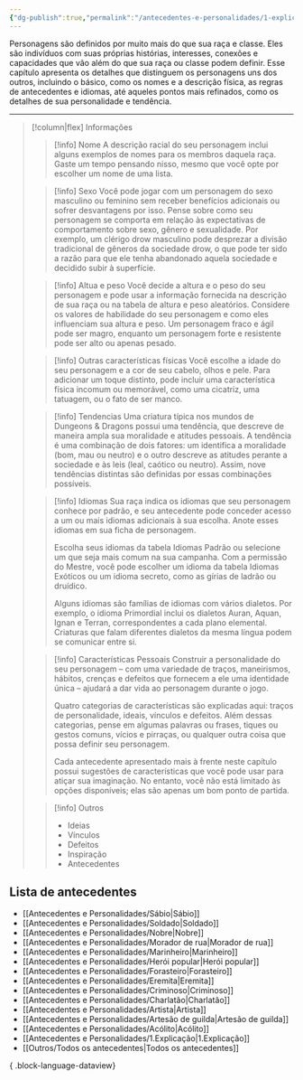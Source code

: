 ```yaml
---
{"dg-publish":true,"permalink":"/antecedentes-e-personalidades/1-explicacao/","tags":["Antecedentes"]}
---
```



Personagens são definidos por muito mais do que sua raça e classe. Eles são indivíduos com suas próprias histórias, interesses, conexões e capacidades que vão além do que sua raça ou classe podem definir. Esse capítulo apresenta os detalhes que distinguem os personagens uns dos outros, incluindo o básico, como os nomes e a descrição física, as regras de antecedentes e idiomas, até aqueles pontos mais refinados, como os detalhes de sua personalidade e tendência.

___

> [!column|flex] Informações
>> [!info] Nome
>> A descrição racial do seu personagem inclui alguns exemplos de nomes para os membros daquela raça. Gaste um tempo pensando nisso, mesmo que você opte por escolher um nome de uma lista.
>
>> [!info] Sexo
>> Você pode jogar com um personagem do sexo masculino ou feminino sem receber benefícios adicionais ou sofrer desvantagens por isso. Pense sobre como seu personagem se comporta em relação às expectativas de comportamento sobre sexo, gênero e sexualidade. Por exemplo, um clérigo drow masculino pode desprezar a divisão tradicional de gêneros da sociedade drow, o que pode ter sido a razão para que ele tenha abandonado aquela sociedade e decidido subir à superfície.
>
>> [!info] Altua e peso
>> Você decide a altura e o peso do seu personagem e pode usar a informação fornecida na descrição de sua raça ou na tabela de altura e peso aleatórios. Considere os valores de habilidade do seu personagem e como eles influenciam sua altura e peso. Um personagem fraco e ágil pode ser magro, enquanto um personagem forte e resistente pode ser alto ou apenas pesado.
>
>> [!info] Outras características físicas
>> Você escolhe a idade do seu personagem e a cor de seu cabelo, olhos e pele. Para adicionar um toque distinto, pode incluir uma característica física incomum ou memorável, como uma cicatriz, uma tatuagem, ou o fato de ser manco.
>
>> [!info] Tendencias
>> Uma criatura típica nos mundos de Dungeons & Dragons possui uma tendência, que descreve de maneira ampla sua moralidade e atitudes pessoais. A tendência é uma combinação de dois fatores: um identifica a moralidade (bom, mau ou neutro) e o outro descreve as atitudes perante a sociedade e às leis (leal, caótico ou neutro). Assim, nove tendências distintas são definidas por essas combinações possíveis.
>
>> [!info] Idiomas
>> Sua raça indica os idiomas que seu personagem conhece por padrão, e seu antecedente pode conceder acesso a um ou mais idiomas adicionais à sua escolha. Anote esses idiomas em sua ficha de personagem.
>> 
>> Escolha seus idiomas da tabela Idiomas Padrão ou selecione um que seja mais comum na sua campanha. Com a permissão do Mestre, você pode escolher um idioma da tabela Idiomas Exóticos ou um idioma secreto, como as gírias de ladrão ou druídico.
>> 
>> Alguns idiomas são famílias de idiomas com vários dialetos. Por exemplo, o idioma Primordial inclui os dialetos Auran, Aquan, Ignan e Terran, correspondentes a cada plano elemental. Criaturas que falam diferentes dialetos da mesma língua podem se comunicar entre si.
>
>> [!info] Características Pessoais
>> Construir a personalidade do seu personagem – com uma variedade de traços, maneirismos, hábitos, crenças e defeitos que fornecem a ele uma identidade única – ajudará a dar vida ao personagem durante o jogo.
>> 
>> Quatro categorias de características são explicadas aqui: traços de personalidade, ideais, vínculos e defeitos. Além dessas categorias, pense em algumas palavras ou frases, tiques ou gestos comuns, vícios e pirraças, ou qualquer outra coisa que possa definir seu personagem.
>> 
>> Cada antecedente apresentado mais à frente neste capítulo possui sugestões de características que você pode usar para atiçar sua imaginação. No entanto, você não está limitado às opções disponíveis; elas são apenas um bom ponto de partida.
>
>> [!info] Outros
>> - Ideias
>> - Vínculos
>> - Defeitos
>> - Inspiração
>> - Antecedentes

## Lista de antecedentes
- [[Antecedentes e Personalidades/Sábio\|Sábio]]
- [[Antecedentes e Personalidades/Soldado\|Soldado]]
- [[Antecedentes e Personalidades/Nobre\|Nobre]]
- [[Antecedentes e Personalidades/Morador de rua\|Morador de rua]]
- [[Antecedentes e Personalidades/Marinheiro\|Marinheiro]]
- [[Antecedentes e Personalidades/Herói popular\|Herói popular]]
- [[Antecedentes e Personalidades/Forasteiro\|Forasteiro]]
- [[Antecedentes e Personalidades/Eremita\|Eremita]]
- [[Antecedentes e Personalidades/Criminoso\|Criminoso]]
- [[Antecedentes e Personalidades/Charlatão\|Charlatão]]
- [[Antecedentes e Personalidades/Artista\|Artista]]
- [[Antecedentes e Personalidades/Artesão de guilda\|Artesão de guilda]]
- [[Antecedentes e Personalidades/Acólito\|Acólito]]
- [[Antecedentes e Personalidades/1.Explicação\|1.Explicação]]
- [[Outros/Todos os antecedentes\|Todos os antecedentes]]

{ .block-language-dataview}
